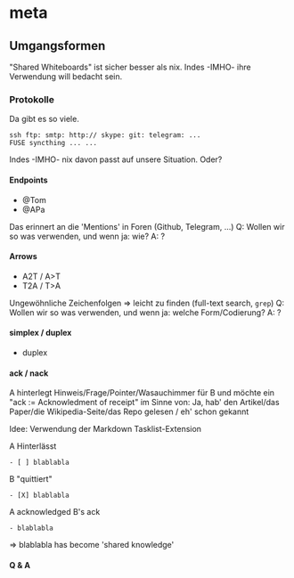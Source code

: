 # meta

## Umgangsformen

"Shared Whiteboards" ist sicher besser als nix.
Indes -IMHO- ihre Verwendung will bedacht sein.

### Protokolle

Da gibt es so viele. 

    ssh ftp: smtp: http:// skype: git: telegram: ...
    FUSE syncthing ... ...

Indes -IMHO- nix davon passt auf unsere Situation.
Oder?

#### Endpoints
- @Tom
- @APa

Das erinnert an die 'Mentions' in Foren (Github, Telegram, ...)
Q: Wollen wir so was verwenden, und wenn ja: wie?
A: ?

#### Arrows
- A2T / A>T
- T2A / T>A

Ungewöhnliche Zeichenfolgen => leicht zu finden (full-text search, `grep`)
Q: Wollen wir so was verwenden, und wenn ja: welche Form/Codierung?
A: ?

#### simplex / duplex
- duplex

#### ack / nack
A hinterlegt Hinweis/Frage/Pointer/Wasauchimmer für B
und möchte ein "ack := Acknowledment of receipt"
im Sinne von: Ja, hab' den Artikel/das Paper/die Wikipedia-Seite/das Repo gelesen / eh' schon gekannt

Idee: Verwendung der Markdown Tasklist-Extension

A Hinterlässt
```
- [ ] blablabla
```

B "quittiert"
```
- [X] blablabla
```

A acknowledged B's ack
```
- blablabla
```
=> blablabla has become 'shared knowledge'

#### Q & A

